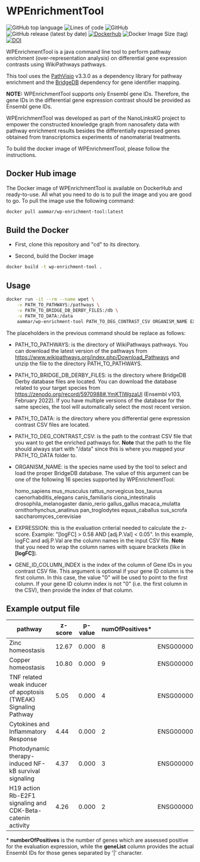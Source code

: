 # WPEnrichmentTool

![GitHub top language](https://img.shields.io/github/languages/top/ammar257ammar/WPEnrichmentTool) ![Lines of code](https://img.shields.io/tokei/lines/github/ammar257ammar/WPEnrichmentTool) ![GitHub](https://img.shields.io/github/license/ammar257ammar/WPEnrichmentTool) ![GitHub release (latest by date)](https://img.shields.io/github/v/release/ammar257ammar/WPEnrichmentTool) [![Dockerhub](https://img.shields.io/badge/dockerhub-aammar%2Fwp--enrichment--tool-green)](https://hub.docker.com/r/aammar/wp-enrichment-tool) ![Docker Image Size (tag)](https://img.shields.io/docker/image-size/aammar/wp-enrichment-tool/latest) [![DOI](https://zenodo.org/badge/484464996.svg)](https://zenodo.org/badge/latestdoi/484464996)

WPEnrichmentTool is a java command line tool to perform pathway enrichment (over-representation analysis) on differential gene expression contrasts using WikiPathways pathways. 

This tool uses the [PathVisio](https://github.com/PathVisio/pathvisio) v3.3.0 as a dependency library for pathway enrichment and the [BridgeDB](https://github.com/bridgedb/BridgeDb) dependency for gene identifier mapping.

**NOTE:** WPEnrichmentTool supports only Ensembl gene IDs. Therefore, the gene IDs in the differential gene expression contrast should be provided as Ensembl gene IDs.

WPEnrichmentTool was developed as part of the NanoLinksKG project to empower the constructed knowledge graph from nanosafety data with pathway enrichment results besides the differentially expressed genes obtained from transcriptomics experiments of nanomaterial treatments.

To build the docker image of WPEnrichmentTool, please follow the instructions.



## Docker Hub image

The Docker image of WPEnrichmentTool is available on DockerHub and ready-to-use. All what you need to do is to pull the image and you are good to go. To pull the image use the following command:

```bash
docker pull aammar/wp-enrichment-tool:latest
```



## Build the Docker

- First, clone this repository and "cd" to its directory.

- Second, build the Docker image

```bash
docker build -t wp-enrichment-tool .
```

### 

## Usage

```bash
docker run -it --rm --name wpet \
	-v PATH_TO_PATHWAYS:/pathways \
	-v PATH_TO_BRIDGE_DB_DERBY_FILES:/db \
	-v PATH_TO_DATA:/data
	aammar/wp-enrichment-tool PATH_TO_DEG_CONTRAST_CSV ORGANISM_NAME EXPRESSION GENE_ID_COLUMN_INDEX
```

The placeholders in the previous command should be replace as follows:

- PATH_TO_PATHWAYS: is the directory of WikiPathways pathways. You can download the latest version of the pathways from https://www.wikipathways.org/index.php/Download_Pathways and unzip the file to the directory PATH_TO_PATHWAYS.

- PATH_TO_BRIDGE_DB_DERBY_FILES: is the directory where BridgeDB Derby database files are located. You can download the database related to your target species from https://zenodo.org/record/5970988#.YmKTlWgzaUl (Ensembl v103, February 2022). If you have multiple versions of the database for the same species, the tool will automatically select the most recent version.

- PATH_TO_DATA: is the directory where you differential gene expression contrast CSV files are located.

- PATH_TO_DEG_CONTRAST_CSV: is the path to the contrast CSV file that you want to get the enriched pathways for. **Note** that the path to the file should always start with "/data" since this is where you mapped your PATH_TO_DATA folder to.

- ORGANISM_NAME: is the species name used by the tool to select and load the proper BridgeDB database. The value of this argument can be one of the following 16 species supported by WPEnrichmentTool:

  homo_sapiens
  mus_musculus
  rattus_norvegicus
  bos_taurus
  caenorhabditis_elegans
  canis_familiaris
  ciona_intestinalis
  drosophila_melanogaster
  danio_rerio
  gallus_gallus
  macaca_mulatta
  ornithorhynchus_anatinus
  pan_troglodytes
  equus_caballus
  sus_scrofa
  saccharomyces_cerevisiae

- EXPRESSION: this is the evaluation criterial needed to calculate the z-score. Example: "[logFC] > 0.58 AND [adj.P.Val] < 0.05". In this example, logFC and adj.P.Val are the column names in the input CSV file. **Note** that you need to wrap the column names with square brackets (like in **[**logFC**]**).

- GENE_ID_COLUMN_INDEX is the index of the column of Gene IDs in you contrast CSV file. This argument is optional if your gene ID column is the first column. In this case, the value "0" will be used to point to the first column. If your gene ID column index is not "0" (i.e. the first column in the CSV), then provide the index of that column.

## Example output file

| pathway                                                      | z-score | p-value | numOfPositives* | geneList*                                                    |
| ------------------------------------------------------------ | ------- | ------- | --------------- | ------------------------------------------------------------ |
| Zinc homeostasis                                             | 12.67   | 0.000   | 8               | ENSG00000169688&#124;ENSG00000260549&#124;ENSG00000205358&#124;ENSG00000205364&#124;ENSG00000125144&#124;ENSG00000198417&#124;ENSG00000169715 |
| Copper homeostasis                                           | 10.80   | 0.000   | 9               | ENSG00000169688&#124;ENSG00000255986&#124;ENSG00000260549&#124;ENSG00000205358&#124;ENSG00000177606&#124;ENSG00000198417&#124;ENSG00000125144 |
| TNF related weak inducer of apoptosis (TWEAK) Signaling Pathway | 5.05    | 0.000   | 4               | ENSG00000077150&#124;ENSG00000006327&#124;ENSG00000136244&#124;ENSG00000177606 |
| Cytokines and Inflammatory Response                          | 4.44    | 0.000   | 2               | ENSG00000136244&#124;ENSG00000081041                         |
| Photodynamic therapy-induced NF-kB survival signaling        | 4.37    | 0.000   | 3               | ENSG00000077150&#124;ENSG00000136244&#124;ENSG00000081041    |
| H19 action Rb-E2F1 signaling and CDK-Beta-catenin activity   | 4.26    | 0.000   | 2               | ENSG00000141682&#124;ENSG00000101384                         |

\* **numberOfPositives** is the number of genes which are assessed positive for the evaluation expression, while the **geneList** column provides the actual Ensembl IDs for those genes separated by '|' character.  


